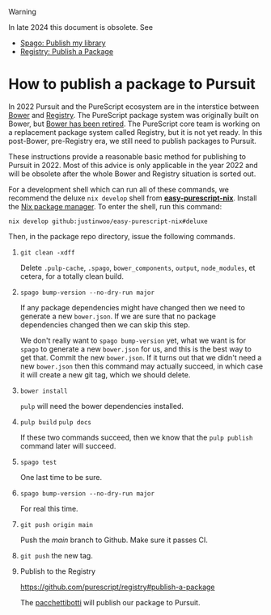 > [!WARNING]
> 
> In late 2024 this document is obsolete. See
> - [Spago: Publish my library](https://github.com/purescript/spago?tab=readme-ov-file#publish-my-library)
> - [Registry: Publish a Package](https://github.com/purescript/registry#publish-a-package)

# How to publish a package to Pursuit

In 2022 Pursuit and the PureScript ecosystem are in the interstice between 
[Bower](https://bower.io/) and 
[Registry](https://github.com/purescript/registry). The PureScript package system was originally built on Bower, but 
[Bower has been retired](https://discourse.purescript.org/t/the-bower-registry-is-no-longer-accepting-package-submissions/1103). 
The PureScript core team is working on a replacement package system called Registry, but it is not yet ready.
In this post-Bower, pre-Registry era, we still need to publish packages to Pursuit.

These instructions provide a reasonable basic method for publishing to Pursuit in 2022.
Most of this advice is only applicable in the year 2022 and will be obsolete after the whole Bower and Registry situation is sorted out.

For a development shell which can run all of these commands, we recommend the deluxe `nix develop` shell from [__easy-purescript-nix__](https://github.com/justinwoo/easy-purescript-nix). Install the [Nix package manager](https://nixos.org/download.html). To enter the shell, run this command:

```
nix develop github:justinwoo/easy-purescript-nix#deluxe
```

Then, in the package repo directory, issue the following commands.

1. `git clean -xdff`

    Delete `.pulp-cache`, `.spago`, `bower_components`, `output`, `node_modules`, et cetera, for a totally clean build.

2. `spago bump-version --no-dry-run major`

    If any package dependencies might have changed then we need to generate a new `bower.json`. If we are sure that no package
    dependencies changed then we can skip this step.
    
    We don't really want to `spago bump-version` yet, what we want is for `spago` to generate a new `bower.json` for us,
    and this is the best way to get that. Commit the new `bower.json`. If it turns out that we didn't need a 
    new `bower.json` then this command may actually succeed, in which case it will create a new git tag, which we should delete.

3. `bower install`

    `pulp` will need the bower dependencies installed.

4. `pulp build` `pulp docs`

    If these two commands succeed, then we know that the `pulp publish` command 
    later will succeed.

5. `spago test`

    One last time to be sure.

6. `spago bump-version --no-dry-run major`

    For real this time.

7. `git push origin main`

    Push the *main* branch to Github. Make sure it passes CI.
    
8. `git push` the new tag.

9. Publish to the Registry

   https://github.com/purescript/registry#publish-a-package
    
   The [pacchettibotti](https://github.com/pacchettibotti) will publish our package to Pursuit. 
